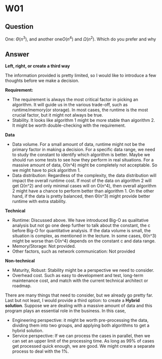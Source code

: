 

# W01

## Question

One: $Θ(n^3)$, and another one$Ο(n^4)$ and $Ω(n^2)$. Which do you prefer and why



## Answer

**Left, right, or create a third way**



The information provided is pretty limited, so I would like to introduce a few thoughts before we make a decision. 



**Requirement:** 

- The requirement is always the most critical factor in picking an algorithm. It will guide us in the various trade-off, such as runtime/memory(or storage). In most cases, the runtime is the most crucial factor, but it might not always be true. 
- Stability. It looks like algorithm 1 might be more stable than algorithm 2. It might be worth double-checking with the requirement. 

**Data**

- Data volume. For a small amount of data, runtime might not be the primary factor in making a decision. For a specific data range, we need to study the constant to identify which algorithm is better. Maybe we should run some tests to see how they perform in real situations. For a massive amount of data, Ο(n^4) might be completely not acceptable. So we might have to pick algorithm 1. 
- Data distribution: Regardless of the complexity, the data distribution will impact the overall runtime cost.  If most of the data on algorithm 2 will get Ω(n^2) and only minimal cases will on Ο(n^4), then overall algorithm 2 might have a chance to perform better than algorithm 1. On the other hand, if the data is pretty balanced, then Θ(n^3) might provide better runtime with extra stability. 

**Technical** 

- Runtime: Discussed above. We have introduced Big-O as qualitative analysis but not go one deep further to talk about the constant, the c before Big-O for quantitative analysis. If the data volume is small, the situation is complex, as mentioned in the lecture. In some cases, Θ(n^3) might be worse than Ο(n^4) depends on the constant c and data range. 
- Memory/Storage: Not provided. 
- Other factors, such as network communication: Not provided

**Non-technical** 

- Maturity, Robust: Stability might be a perspective we need to consider. 
- Overhead cost. Such as easy to development and test, long-term maintenance cost, and match with the current technical architect or roadmap. 



There are many things that need to consider, but we already go pretty far.  Last but not least, I would provide a third option: to create a **Hybrid solution**. Suppose we are dealing with a massive amount of data and this program plays an essential role in the business. In this case, 

- Engineering perspective: it might be worth pre-processing the data, dividing them into two groups, and applying both algorithms to get a hybrid solution. 
- Service perspective: If we can process the cases in parallel, then we can set an upper limit of the processing time. As long as 99% of cases get processed quick enough, we are good. We might create a separate process to deal with the 1%. 